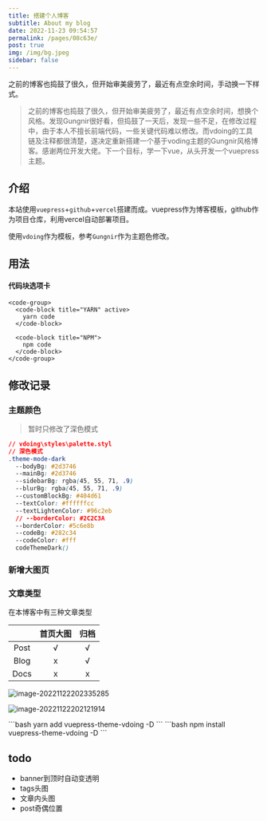 ```yaml
---
title: 搭建个人博客
subtitle: About my blog
date: 2022-11-23 09:54:57
permalink: /pages/08c63e/
post: true
img: /img/bg.jpeg
sidebar: false
---
```


之前的博客也捣鼓了很久，但开始审美疲劳了，最近有点空余时间，手动换一下样式。

<!-- more -->

> 之前的博客也捣鼓了很久，但开始审美疲劳了，最近有点空余时间，想换个风格。发现Gungnir很好看，但捣鼓了一天后，发现一些不足，在修改过程中，由于本人不擅长前端代码，一些关键代码难以修改。而vdoing的工具链及注释都很清楚，遂决定重新搭建一个基于voding主题的Gungnir风格博客。感谢两位开发大佬。下一个目标，学一下vue，从头开发一个vuepress主题。

## 介绍

本站使用`vuepress`+`github`+`vercel`搭建而成。vuepress作为博客模板，github作为项目仓库，利用vercel自动部署项目。

使用`vdoing`作为模板，参考`Gungnir`作为主题色修改。

## 用法

#### 代码块选项卡

```
<code-group>
  <code-block title="YARN" active>
	yarn code
  </code-block>

  <code-block title="NPM">
	npm code
  </code-block>
</code-group>
```



## 修改记录

### 主题颜色

> 暂时只修改了深色模式

```css
// vdoing\styles\palette.styl
// 深色模式
.theme-mode-dark
  --bodyBg: #2d3746
  --mainBg: #2d3746
  --sidebarBg: rgba(45, 55, 71, .9)
  --blurBg: rgba(45, 55, 71, .9)
  --customBlockBg: #404d61
  --textColor: #ffffffcc
  --textLightenColor: #96c2eb
  // --borderColor: #2C2C3A
  --borderColor: #5c6e8b
  --codeBg: #282c34
  --codeColor: #fff
  codeThemeDark()
```



### 新增大图页

### 文章类型

在本博客中有三种文章类型

|      | 首页大图 | 归档 |
| :--: | :------: | :--: |
| Post |    √     |  √   |
| Blog |    x     |  √   |
| Docs |    x     |  x   |




<code-group>
  <code-block title="YARN" active>

![image-20221122202335285](https://s2.loli.net/2022/11/22/ERIy9468h7LO1mz.png)

  </code-block>

  <code-block title="NPM">

![image-20221122202121914](https://s2.loli.net/2022/11/22/x1FAu6ZYq5QDvIN.png)

  </code-block>
</code-group>





<code-group>
  <code-block title="YARN" active>
  ```bash
  yarn add vuepress-theme-vdoing -D
  ```
  </code-block>

  <code-block title="NPM">
  ```bash
  npm install vuepress-theme-vdoing -D
  ```
  </code-block>
</code-group>




## todo

- banner到顶时自动变透明
- tags头图
- 文章内头图
- post奇偶位置
